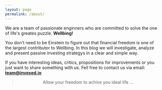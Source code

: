 ```yaml
---
layout: page
permalink: /about/
---
```


We are a team of passionate enginners who are committed to solve the one of life's greates puzzle.
**Wellbing!**

 You don't need to be Einstein to figure out that financial freedom is one of the largest contributor to Wellbing.
In this blog we will investigate, analyze and present passive investing strategys in a clear and simple way.

If you have interesting ideas, critics, propositions for improvements or you just want to share something with us.
Fell free to contact us via email: **team@invexed.io**

> <center>Allow your freedom to achive you ideal life ...</center>
